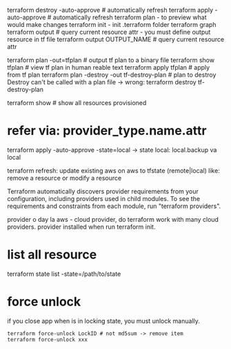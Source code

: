 terraform destroy -auto-approve # automatically refresh
terraform apply -auto-approve # automatically refresh
terraform plan - to preview what would make changes
terraform init - init .terraform folder
terraform graph
terraform output # query current resource attr - you must define output resource in tf file
terraform output OUTPUT_NAME # query current resource attr

terraform plan -out=tfplan # output tf plan to a binary file
terraform show tfplan # view tf plan in human reable text
terraform apply tfplan # apply from tf plan
terraform plan -destroy -out tf-destroy-plan # plan to destroy
Destroy can't be called with a plan file -> wrong: terraform destroy tf-destroy-plan

terraform show # show all resources provisioned

# refer via: provider_type.name.attr

terraform apply -auto-approve -state=local
-> state local:  local.backup va local

terraform refresh: update existing aws on aws to tfstate (remote|local)
like: remove a resource or modify a resource

Terraform automatically discovers provider requirements from your
configuration, including providers used in child modules. To see the
requirements and constraints from each module, run "terraform providers".

provider o day la aws - cloud provider, do terraform work with many cloud providers.
provider installed when run terraform init.

# list all resource
terraform state list -state=/path/to/state

# force unlock
if you close app when is in locking state, you must unlock manually.
```
terraform force-unlock LockID # not md5sum -> remove item
terraform force-unlock xxx
```
